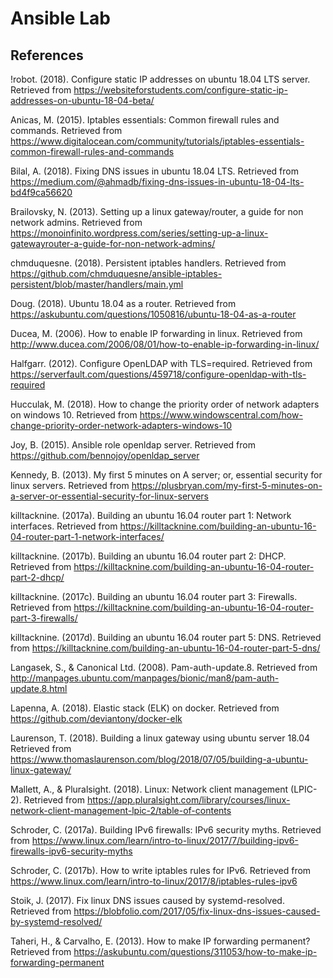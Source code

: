 # Ansible Lab

## References

!robot. (2018). Configure static IP addresses on ubuntu 18.04 LTS server. Retrieved from https://websiteforstudents.com/configure-static-ip-addresses-on-ubuntu-18-04-beta/

Anicas, M. (2015). Iptables essentials: Common firewall rules and commands. Retrieved from https://www.digitalocean.com/community/tutorials/iptables-essentials-common-firewall-rules-and-commands

Bilal, A. (2018). Fixing DNS issues in ubuntu 18.04 LTS. Retrieved from https://medium.com/@ahmadb/fixing-dns-issues-in-ubuntu-18-04-lts-bd4f9ca56620

Brailovsky, N. (2013). Setting up a linux gateway/router, a guide for non network admins. Retrieved from https://monoinfinito.wordpress.com/series/setting-up-a-linux-gatewayrouter-a-guide-for-non-network-admins/

chmduquesne. (2018). Persistent iptables handlers. Retrieved from https://github.com/chmduquesne/ansible-iptables-persistent/blob/master/handlers/main.yml

Doug. (2018). Ubuntu 18.04 as a router. Retrieved from https://askubuntu.com/questions/1050816/ubuntu-18-04-as-a-router

Ducea, M. (2006). How to enable IP forwarding in linux. Retrieved from http://www.ducea.com/2006/08/01/how-to-enable-ip-forwarding-in-linux/

Halfgarr. (2012). Configure OpenLDAP with TLS=required. Retrieved from https://serverfault.com/questions/459718/configure-openldap-with-tls-required

Hucculak, M. (2018). How to change the priority order of network adapters on windows 10. Retrieved from https://www.windowscentral.com/how-change-priority-order-network-adapters-windows-10

Joy, B. (2015). Ansible role openldap server. Retrieved from https://github.com/bennojoy/openldap_server

Kennedy, B. (2013). My first 5 minutes on A server; or, essential security for linux servers. Retrieved from https://plusbryan.com/my-first-5-minutes-on-a-server-or-essential-security-for-linux-servers

killtacknine. (2017a). Building an ubuntu 16.04 router part 1: Network interfaces. Retrieved from https://killtacknine.com/building-an-ubuntu-16-04-router-part-1-network-interfaces/

killtacknine. (2017b). Building an ubuntu 16.04 router part 2: DHCP. Retrieved from https://killtacknine.com/building-an-ubuntu-16-04-router-part-2-dhcp/

killtacknine. (2017c). Building an ubuntu 16.04 router part 3: Firewalls. Retrieved from https://killtacknine.com/building-an-ubuntu-16-04-router-part-3-firewalls/

killtacknine. (2017d). Building an ubuntu 16.04 router part 5: DNS. Retrieved from https://killtacknine.com/building-an-ubuntu-16-04-router-part-5-dns/

Langasek, S., & Canonical Ltd. (2008). Pam-auth-update.8. Retrieved from http://manpages.ubuntu.com/manpages/bionic/man8/pam-auth-update.8.html

Lapenna, A. (2018). Elastic stack (ELK) on docker. Retrieved from https://github.com/deviantony/docker-elk

Laurenson, T. (2018). Building a linux gateway using ubuntu server 18.04 Retrieved from https://www.thomaslaurenson.com/blog/2018/07/05/building-a-ubuntu-linux-gateway/

Mallett, A., & Pluralsight. (2018). Linux: Network client management (LPIC-2). Retrieved from https://app.pluralsight.com/library/courses/linux-network-client-management-lpic-2/table-of-contents

Schroder, C. (2017a). Building IPv6 firewalls: IPv6 security myths. Retrieved from https://www.linux.com/learn/intro-to-linux/2017/7/building-ipv6-firewalls-ipv6-security-myths

Schroder, C. (2017b). How to write iptables rules for IPv6. Retrieved from https://www.linux.com/learn/intro-to-linux/2017/8/iptables-rules-ipv6

Stoik, J. (2017). Fix linux DNS issues caused by systemd-resolved. Retrieved from https://blobfolio.com/2017/05/fix-linux-dns-issues-caused-by-systemd-resolved/

Taheri, H., & Carvalho, E. (2013). How to make IP forwarding permanent? Retrieved from https://askubuntu.com/questions/311053/how-to-make-ip-forwarding-permanent